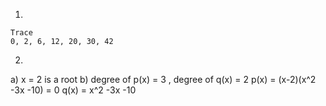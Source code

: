 1. 

```
Trace 
0, 2, 6, 12, 20, 30, 42
```

2. 

a) x = 2 is a root
b) degree of p(x) = 3 , degree of q(x) = 2
p(x) = (x-2)(x^2 -3x -10) = 0
q(x) = x^2 -3x -10
